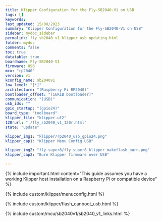 ```yaml
---
title: Klipper Configuration for the Fly-SB2040-V1 on USB
tags: []
keywords: 
last_updated: 15/08/2023
summary: "Klipper Configuration for the Fly-SB2040-V1 on USB"
sidebar: mydoc_sidebar
permalink: fly_sb2040_v1_klipper_usb_updating.html
folder: mydoc
comments: false
toc: true
datatable: true
boardname: Fly-SB2040-V1
firmware: USB
mcu: "rp2040"
version: v1
kconfig_name: sb2040v1
low_level: "[*]"
architecture: "(Raspberry Pi RP2040)"
bootloader_offset: "(16KiB bootloader)"
communication: "(USB)"
usb_ids: ""
gpio_startup: "(gpio24)"
board_type: "toolboard"
klipper_file: "klipper.uf2"
120rurl: "./fly_sb2040_v1_120r.html"
state: "update"

klipper_img1: "klipper/rp2040_usb_gpio24.png"
klipper_cap1: "Klipper Menu Config USB"

klipper_img2: "fly-super8/fly-super8_klipper_makeflash_burn.png"
klipper_cap2: "Burn Klipper firmware over USB"

---
```

{% include important.html content="This guide assumes you have a working Klipper host installation on a Raspberry Pi or compatible device" %}

{% include custom/klipper/menuconfig.html %}

{% include custom/klipper/flash_canboot_usb.html %}

{% include custom/mcu/sb2040v1/sb2040_v1_links.html %}
